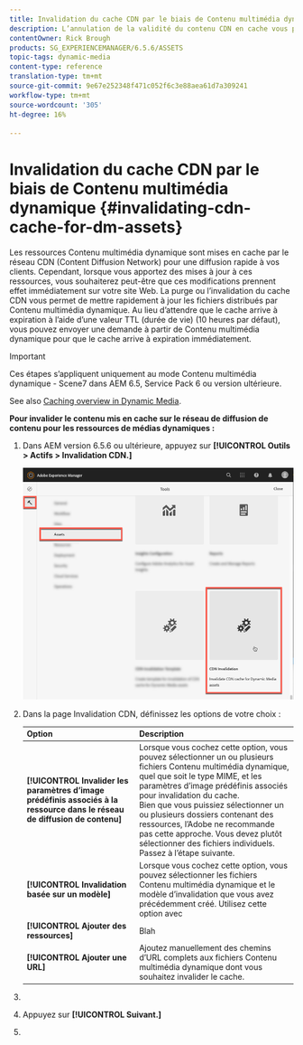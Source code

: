 ```yaml
---
title: Invalidation du cache CDN par le biais de Contenu multimédia dynamique
description: L’annulation de la validité du contenu CDN en cache vous permet de mettre à jour rapidement les ressources diffusées par Dynamic Media, au lieu d’attendre l’expiration du cache.
contentOwner: Rick Brough
products: SG_EXPERIENCEMANAGER/6.5.6/ASSETS
topic-tags: dynamic-media
content-type: reference
translation-type: tm+mt
source-git-commit: 9e67e252348f471c052f6c3e88aea61d7a309241
workflow-type: tm+mt
source-wordcount: '305'
ht-degree: 16%

---
```



# Invalidation du cache CDN par le biais de Contenu multimédia dynamique {#invalidating-cdn-cache-for-dm-assets}

Les ressources Contenu multimédia dynamique sont mises en cache par le réseau CDN (Content Diffusion Network) pour une diffusion rapide à vos clients. Cependant, lorsque vous apportez des mises à jour à ces ressources, vous souhaiterez peut-être que ces modifications prennent effet immédiatement sur votre site Web. La purge ou l’invalidation du cache CDN vous permet de mettre rapidement à jour les fichiers distribués par Contenu multimédia dynamique. Au lieu d’attendre que le cache arrive à expiration à l’aide d’une valeur TTL (durée de vie) (10 heures par défaut), vous pouvez envoyer une demande à partir de Contenu multimédia dynamique pour que le cache arrive à expiration immédiatement.

>[!IMPORTANT]
>
>Ces étapes s’appliquent uniquement au mode Contenu multimédia dynamique - Scene7 dans AEM 6.5, Service Pack 6 ou version ultérieure. <!-- If you are using Dynamic Media in AEM 6.5, Service Pack 5 or earlier [use the steps found here](/help/assets/invalidate-cdn-cache-dm-classic.md). -->

See also [Caching overview in Dynamic Media](https://helpx.adobe.com/fr/experience-manager/scene7/kb/base/caching-questions/scene7-caching-overview.html).

**Pour invalider le contenu mis en cache sur le réseau de diffusion de contenu pour les ressources de médias dynamiques :**

1. Dans AEM version 6.5.6 ou ultérieure, appuyez sur **[!UICONTROL Outils > Actifs > Invalidation CDN.]**

   ![Fonction de validation CDN](/help/assets/assets-dm/cdn-invalidation-path.png)

1. Dans la page Invalidation CDN, définissez les options de votre choix :

   | Option | Description |
   | --- | --- |
   | **[!UICONTROL Invalider les paramètres d’image prédéfinis associés à la ressource dans le réseau de diffusion de contenu]** | Lorsque vous cochez cette option, vous pouvez sélectionner un ou plusieurs fichiers Contenu multimédia dynamique, quel que soit le type MIME, et les paramètres d’image prédéfinis associés pour invalidation du cache.<br>Bien que vous puissiez sélectionner un ou plusieurs dossiers contenant des ressources, l’Adobe ne recommande pas cette approche. Vous devez plutôt sélectionner des fichiers individuels.<br>Passez à l’étape suivante. |
   | **[!UICONTROL Invalidation basée sur un modèle]** | Lorsque vous cochez cette option, vous pouvez sélectionner les fichiers Contenu multimédia dynamique et le modèle d’invalidation que vous avez précédemment créé. Utilisez cette option avec |
   | **[!UICONTROL Ajouter des ressources]** | Blah |
   | **[!UICONTROL Ajouter une URL]** | Ajoutez manuellement des chemins d’URL complets aux fichiers Contenu multimédia dynamique dont vous souhaitez invalider le cache. |

1. 
1. Appuyez sur **[!UICONTROL Suivant.]**
1. 
